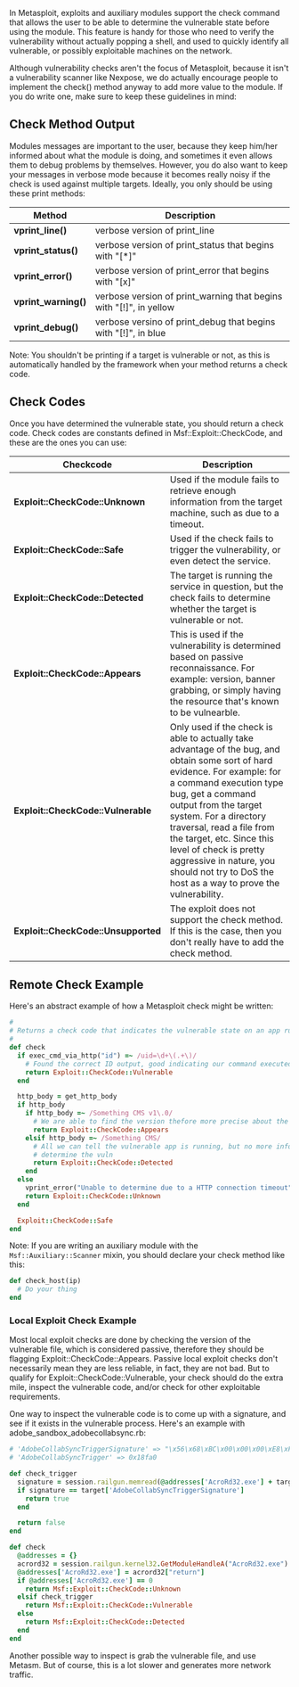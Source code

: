 In Metasploit, exploits and auxiliary modules support the check command that allows the user to be able to determine the vulnerable state before using the module. This feature is handy for those who need to verify the vulnerability without actually popping a shell, and used to quickly identify all vulnerable, or possibly exploitable machines on the network.

Although vulnerability checks aren't the focus of Metasploit, because it isn't a vulnerability scanner like Nexpose, we do actually encourage people to implement the check() method anyway to add more value to the module. If you do write one, make sure to keep these guidelines in mind:

## Check Method Output

Modules messages are important to the user, because they keep him/her informed about what the module is doing, and sometimes it even allows them to debug problems by themselves. However, you do also want to keep your messages in verbose mode because it becomes really noisy if the check is used against multiple targets. Ideally, you only should be using these print methods:

| Method | Description |
| ------ | ----------- |
| **vprint_line()** | verbose version of print_line |
| **vprint_status()** | verbose version of print_status that begins with "[*]" |
| **vprint_error()** | verbose version of print_error that begins with "[x]" |
| **vprint_warning()** | verbose version of print_warning that begins with "[!]", in yellow |
| **vprint_debug()** | verbose versino of print_debug that begins with "[!]", in blue |


Note: You shouldn't be printing if a target is vulnerable or not, as this is automatically handled by the framework when your method returns a check code.

## Check Codes

Once you have determined the vulnerable state, you should return a check code. Check codes are constants defined in Msf::Exploit::CheckCode, and these are the ones you can use:

| Checkcode | Description |
| --------- | ----------- |
| **Exploit::CheckCode::Unknown** | Used if the module fails to retrieve enough information from the target machine, such as due to a timeout. |
| **Exploit::CheckCode::Safe** | Used if the check fails to trigger the vulnerability, or even detect the service. |
| **Exploit::CheckCode::Detected** | The target is running the service in question, but the check fails to determine whether the target is vulnerable or not. |
| **Exploit::CheckCode::Appears** | This is used if the vulnerability is determined based on passive reconnaissance. For example: version, banner grabbing, or simply having the resource that's known to be vulnearble. |
| **Exploit::CheckCode::Vulnerable** | Only used if the check is able to actually take advantage of the bug, and obtain some sort of hard evidence. For example: for a command execution type bug, get a command output from the target system. For a directory traversal, read a file from the target, etc. Since this level of check is pretty aggressive in nature, you should not try to DoS the host as a way to prove the vulnerability. |
| **Exploit::CheckCode::Unsupported** | The exploit does not support the check method. If this is the case, then you don't really have to add the check method. |


## Remote Check Example

Here's an abstract example of how a Metasploit check might be written:

```ruby
#
# Returns a check code that indicates the vulnerable state on an app running on OS X
#
def check
  if exec_cmd_via_http("id") =~ /uid=\d+\(.+\)/
    # Found the correct ID output, good indicating our command executed
    return Exploit::CheckCode::Vulnerable
  end

  http_body = get_http_body
  if http_body
    if http_body =~ /Something CMS v1\.0/
      # We are able to find the version thefore more precise about the vuln state
      return Exploit::CheckCode::Appears
    elsif http_body =~ /Something CMS/
      # All we can tell the vulnerable app is running, but no more info to
      # determine the vuln
      return Exploit::CheckCode::Detected
    end
  else
    vprint_error("Unable to determine due to a HTTP connection timeout")
    return Exploit::CheckCode::Unknown
  end

  Exploit::CheckCode::Safe
end
```

Note: If you are writing an auxiliary module with the ```Msf::Auxiliary::Scanner``` mixin, you should declare your check method like this:

```ruby
def check_host(ip)
  # Do your thing
end
```

### Local Exploit Check Example

Most local exploit checks are done by checking the version of the vulnerable file, which is considered passive, therefore they should be flagging Exploit::CheckCode::Appears. Passive local exploit checks don't necessarily mean they are less reliable, in fact, they are not bad. But to qualify for Exploit::CheckCode::Vulnerable, your check should do the extra mile, inspect the vulnerable code, and/or check for other exploitable requirements.

One way to inspect the vulnerable code is to come up with a signature, and see if it exists in the vulnerable process. Here's an example with adobe_sandbox_adobecollabsync.rb:

```ruby
# 'AdobeCollabSyncTriggerSignature' => "\x56\x68\xBC\x00\x00\x00\xE8\xF5\xFD\xFF\xFF"
# 'AdobeCollabSyncTrigger' => 0x18fa0

def check_trigger
  signature = session.railgun.memread(@addresses['AcroRd32.exe'] + target['AdobeCollabSyncTrigger'], target['AdobeCollabSyncTriggerSignature'].length)
  if signature == target['AdobeCollabSyncTriggerSignature']
    return true
  end

  return false
end

def check
  @addresses = {}
  acrord32 = session.railgun.kernel32.GetModuleHandleA("AcroRd32.exe")
  @addresses['AcroRd32.exe'] = acrord32["return"]
  if @addresses['AcroRd32.exe'] == 0
    return Msf::Exploit::CheckCode::Unknown
  elsif check_trigger
    return Msf::Exploit::CheckCode::Vulnerable
  else
    return Msf::Exploit::CheckCode::Detected
  end
end
```

Another possible way to inspect is grab the vulnerable file, and use Metasm. But of course, this is a lot slower and generates more network traffic.